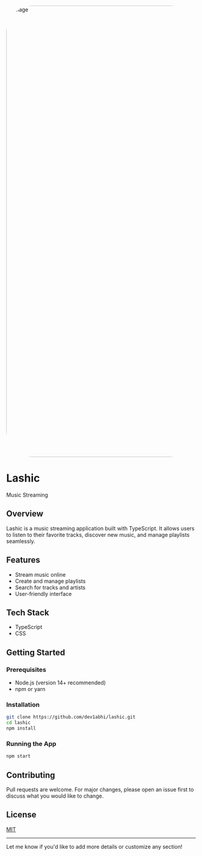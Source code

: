 <img src="https://github.com/user-attachments/assets/71d8b3c2-a815-4cfa-90f5-d1bf62128cb1" alt="image" style="border-radius: 70px; width: 1200px;" />


# Lashic

Music Streaming

## Overview

Lashic is a music streaming application built with TypeScript. It allows users to listen to their favorite tracks, discover new music, and manage playlists seamlessly.

## Features

- Stream music online
- Create and manage playlists
- Search for tracks and artists
- User-friendly interface

## Tech Stack

- TypeScript
- CSS

## Getting Started

### Prerequisites

- Node.js (version 14+ recommended)
- npm or yarn

### Installation

```bash
git clone https://github.com/dev1abhi/lashic.git
cd lashic
npm install
```

### Running the App

```bash
npm start
```

## Contributing

Pull requests are welcome. For major changes, please open an issue first to discuss what you would like to change.

## License

[MIT](LICENSE)

---

Let me know if you'd like to add more details or customize any section!
